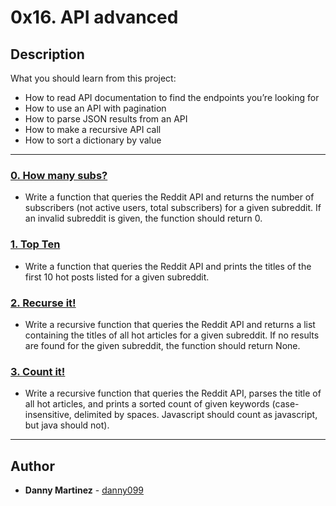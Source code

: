 # 0x16. API advanced

## Description
What you should learn from this project:

* How to read API documentation to find the endpoints you’re looking for
* How to use an API with pagination
* How to parse JSON results from an API
* How to make a recursive API call
* How to sort a dictionary by value

---

### [0. How many subs?](./0-subs.py)
* Write a function that queries the Reddit API and returns the number of subscribers (not active users, total subscribers) for a given subreddit. If an invalid subreddit is given, the function should return 0.


### [1. Top Ten](./1-top_ten.py)
* Write a function that queries the Reddit API and prints the titles of the first 10 hot posts listed for a given subreddit.


### [2. Recurse it!](./2-recurse.py)
* Write a recursive function that queries the Reddit API and returns a list containing the titles of all hot articles for a given subreddit. If no results are found for the given subreddit, the function should return None.


### [3. Count it!](./100-count.py)
* Write a recursive function that queries the Reddit API, parses the title of all hot articles, and prints a sorted count of given keywords (case-insensitive, delimited by spaces. Javascript should count as javascript, but java should not).

---

## Author
* **Danny Martinez** - [danny099](https://github.com/danny099)